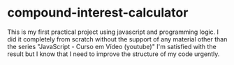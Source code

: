# compound-interest-calculator
This is my first practical project using javascript and programming logic.  I did it completely from scratch without the support of any material other than the series "JavaScript - Curso em Vídeo (youtube)"  I'm satisfied with the result but I know that I need to improve the structure of my code urgently.
